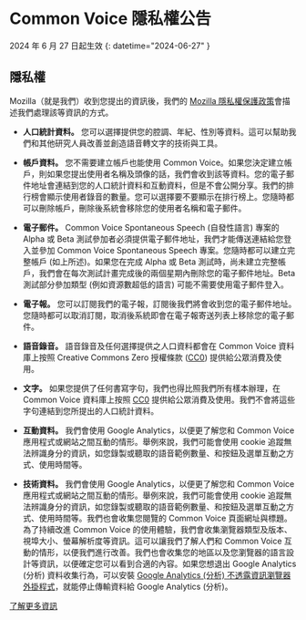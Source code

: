 # Common Voice 隱私權公告 

2024 年 6 月 27 日起生效 {: datetime="2024-06-27" }

## 隱私權

Mozilla（就是我們）收到您提出的資訊後，我們的 [Mozilla 隱私權保護政策](https://www.mozilla.org/privacy)會描述我們處理該等資訊的方式。

* **人口統計資料。** 您可以選擇提供您的腔調、年紀、性別等資料。這可以幫助我們和其他研究人員改善並創造語音轉文字的技術與工具。

* **帳戶資料。** 您不需要建立帳戶也能使用 Common Voice。如果您決定建立帳戶，則如果您提出使用者名稱及頭像的話，我們會收到該等資料。您的電子郵件地址會連結到您的人口統計資料和互動資料，但是不會公開分享。我們的排行榜會顯示使用者錄音的數量。您可以選擇要不要顯示在排行榜上。您隨時都可以刪除帳戶，刪除後系統會移除您的使用者名稱和電子郵件。

* **電子郵件。** Common Voice Spontaneous Speech (自發性語言) 專案的 Alpha 或 Beta 測試參加者必須提供電子郵件地址，我們才能傳送連結給您登入並參加 Common Voice Spontaneous Speech 專案。您隨時都可以建立完整帳戶 (如上所述)。如果您在完成 Alpha 或 Beta 測試時，尚未建立完整帳戶，我們會在每次測試計畫完成後的兩個星期內刪除您的電子郵件地址。Beta 測試部分參加類型 (例如資源數超低的語言) 可能不需要使用電子郵件登入。

* **電子報。** 您可以訂閱我們的電子報，訂閱後我們將會收到您的電子郵件地址。您隨時都可以取消訂閱，取消後系統即會在電子報寄送列表上移除您的電子郵件。

* **語音錄音。** 語音錄音及任何選擇提供之人口資料都會在 Common Voice 資料庫上按照 Creative Commons Zero 授權條款 ([CC0](https://creativecommons.org/publicdomain/zero/1.0/)) 提供給公眾消費及使用。

* **文字。** 如果您提供了任何書寫字句，我們也得比照我們所有樣本辦理，在 Common Voice 資料庫上按照 [CC0](https://creativecommons.org/publicdomain/zero/1.0/) 提供給公眾消費及使用。我們不會將這些字句連結到您所提出的人口統計資料。

* **互動資料。** 我們會使用 Google Analytics，以便更了解您和 Common Voice 應用程式或網站之間互動的情形。舉例來說，我們可能會使用 cookie 追蹤無法辨識身分的資訊，如您錄製或聽取的語音範例數量、和按鈕及選單互動之方式、使用時間等。

* **技術資料。** 我們會使用 Google Analytics，以便更了解您和 Common Voice 應用程式或網站之間互動的情形。舉例來說，我們可能會使用 cookie 追蹤無法辨識身分的資訊，如您錄製或聽取的語音範例數量、和按鈕及選單互動之方式、使用時間等。我們也會收集您閱覽的 Common Voice 頁面網址與標題。為了持續改進 Common Voice 的使用體驗，我們會收集瀏覽器類型及版本、視埠大小、螢幕解析度等資訊。這可以讓我們了解人們和 Common Voice 互動的情形，以便我們進行改善。我們也會收集您的地區以及您瀏覽器的語言設計等資訊，以便確定您可以看到合適的內容。如果您想退出 Google Analytics (分析) 資料收集行為，可以安裝 [Google Analytics (分析) 不透露資訊瀏覽器外掛程式](https://tools.google.com/dlpage/gaoptout)，就能停止傳輸資料給 Google Analytics (分析)。 

[了解更多資訊](https://github.com/common-voice/common-voice/blob/main/docs/data_dictionary.md)


